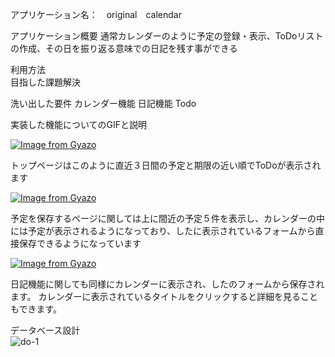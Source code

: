 アプリケーション名：　original　calendar

アプリケーション概要	通常カレンダーのように予定の登録・表示、ToDoリストの作成、その日を振り返る意味での日記を残す事ができる

利用方法	
目指した課題解決	

洗い出した要件	  カレンダー機能
              日記機能
              Todo
              
実装した機能についてのGIFと説明	

[![Image from Gyazo](https://i.gyazo.com/681073d2be4c6be07eb653a9102ded0d.png)](https://gyazo.com/681073d2be4c6be07eb653a9102ded0d)

トップページはこのように直近３日間の予定と期限の近い順でToDoが表示されます


[![Image from Gyazo](https://i.gyazo.com/95b83210be6929793e59c7b37f399a38.png)](https://gyazo.com/95b83210be6929793e59c7b37f399a38)

予定を保存するページに関しては上に間近の予定５件を表示し、カレンダーの中には予定が表示されるようになっており、したに表示されているフォームから直接保存できるようになっています


[![Image from Gyazo](https://i.gyazo.com/4c39162483cce235ed7c649476269344.png)](https://gyazo.com/4c39162483cce235ed7c649476269344)

日記機能に関しても同様にカレンダーに表示され、したのフォームから保存されます。
カレンダーに表示されているタイトルをクリックすると詳細を見ることもできます。



データベース設計	
![do-1](https://user-images.githubusercontent.com/74704546/105680175-b84d2880-5f32-11eb-8f1d-ebbf525e6d2e.png)



